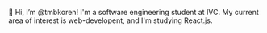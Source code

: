 👋 Hi, I’m @tmbkoren! I'm a software engineering student at IVC. My current area of interest is web-developent, and I'm studying React.js. 

